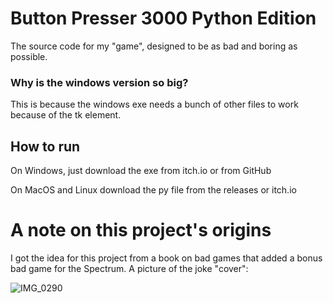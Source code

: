 # Button Presser 3000 Python Edition
 The source code for my "game", designed to be as bad and boring as possible.
 
### Why is the windows version so big?

This is because the windows exe needs a bunch of other files to work because of the tk element.

## How to run

On Windows, just download the exe from itch.io or from GitHub

On MacOS and Linux download the py file from the releases or itch.io

# A note on this project's origins

I got the idea for this project from a book on bad games that added a bonus bad game for the Spectrum. A picture of the joke "cover":

![IMG_0290](https://user-images.githubusercontent.com/83875983/150885625-a931f7ec-c276-4ed7-b459-95fa6a07caf7.jpg)
